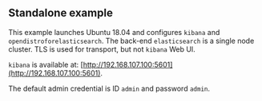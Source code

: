 ## Standalone example

This example launches Ubuntu 18.04 and configures `kibana` and
`opendistroforelasticsearch`. The back-end `elasticsearch` is a single node
cluster. TLS is used for transport, but not `kibana` Web UI.

`kibana` is available at:
[http://192.168.107.100:5601](http://192.168.107.100:5601).

The default admin credential is ID `admin` and password `admin`.

